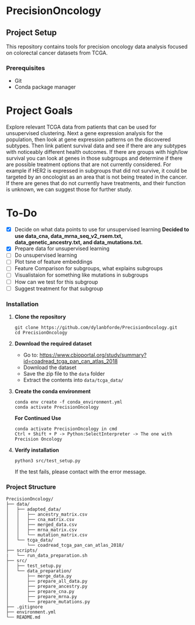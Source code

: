 # PrecisionOncology

## Project Setup

This repository contains tools for precision oncology data analysis focused on colorectal cancer datasets from TCGA.

### Prerequisites

- Git
- Conda package manager

# Project Goals
Explore relevant TCGA data from patients that can be used for unsupervised clustering. Next a gene expression analysis for the population, then look at gene expression patterns on the discovered subtypes.
Then link patient survival data and see if there are any subtypes with noticeably different health outcomes.
If there are groups with high/low survival you can look at genes in those subgroups and determine if there are possible treatment options that are not currently considered.
For example if HER2 is expressed in subgroups that did not survive, it could be targeted by an oncologist as an area that is not being treated in the cancer.
If there are genes that do not currently have treatments, and their function is unknown, we can suggest those for further study.

# To-Do
- [x] Decide on what data points to use for unsupervised learning
**Decided to use data_cna, data_mrna_seq_v2_rsem.txt, data_genetic_ancestry.txt, and data_mutations.txt.**
- [x] Prepare data for unsupervised learning
- [ ] Do unsupervised learning
- [ ] Plot tsne of feature embeddings
- [ ] Feature Comparison for subgroups, what explains subgroups
- [ ] Visualistaion for something like mutations in subgroups
- [ ] How can we test for this subgroup
- [ ] Suggest treatment for that subgroup

### Installation

1. **Clone the repository**
   ```
   git clone https://github.com/dylanbforde/PrecisionOncology.git
   cd PrecisionOncology
   ```

2. **Download the required dataset**
   - Go to: https://www.cbioportal.org/study/summary?id=coadread_tcga_pan_can_atlas_2018
   - Download the dataset
   - Save the zip file to the `data` folder
   - Extract the contents into `data/tcga_data/`

3. **Create the conda environment**
   ```
   conda env create -f conda_environment.yml
   conda activate PrecisionOncology
   ```

   **For Continued Use**
   ```
   conda activate PrecisionOncology in cmd
   Ctrl + Shift + P -> Python:SelectInterpreter -> The one with Precision Oncology
   ```

4. **Verify installation**
   ```
   python3 src/test_setup.py
   ```
   If the test fails, please contact with the error message.

### Project Structure

```
PrecisionOncology/
├── data/
│   ├── adapted_data/
│   │   ├── ancestry_matrix.csv
│   │   ├── cna_matrix.csv
│   │   ├── merged_data.csv
│   │   ├── mrna_matrix.csv
│   │   └── mutation_matrix.csv
│   └── tcga_data/
│       └── coadread_tcga_pan_can_atlas_2018/
├── scripts/
|   └── run_data_preparation.sh
├── src/
│   ├── test_setup.py
│   └── data_preparation/
│       ├── merge_data.py
│       ├── prepare_all_data.py
│       ├── prepare_ancestry.py
│       ├── prepare_cna.py
│       ├── prepare_mrna.py
│       └── prepare_mutations.py
├── .gitignore
├── environment.yml
└── README.md
```